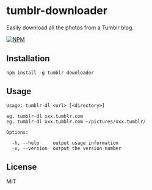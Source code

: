# tumblr-downloader

Easily download all the photos from a Tumblr blog.

[![NPM](https://nodei.co/npm/tumblr-downloader.png?downloads=true&stars=true)](https://nodei.co/npm/tumblr-downloader/)

## Installation
```
npm install -g tumblr-downloader
```

## Usage
```
Usage: tumblr-dl <url> [<directory>]

eg. tumblr-dl xxx.tumblr.com
eg. tumblr-dl xxx.tumblr.com ~/pictures/xxx.tumblr/

Options:

  -h, --help     output usage information
  -v, --version  output the version number
```
## License
MIT